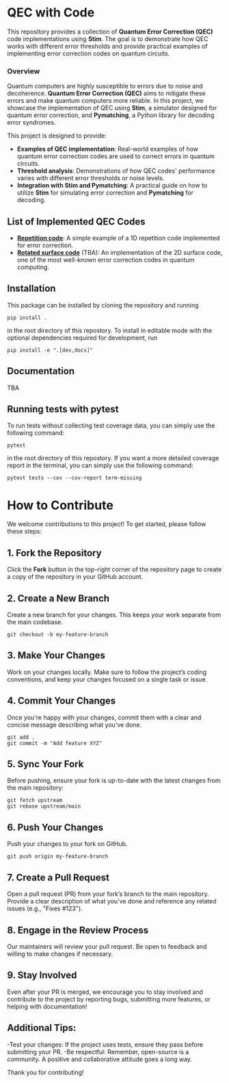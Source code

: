 # QEC with Code

This repository provides a collection of **Quantum Error Correction (QEC)** code implementations using **Stim**. The goal is to demonstrate how QEC works with different error thresholds and provide practical examples of implementing error correction codes on quantum circuits.

### Overview

Quantum computers are highly susceptible to errors due to noise and decoherence. **Quantum Error Correction (QEC)** aims to mitigate these errors and make quantum computers more reliable. In this project, we showcase the implementation of QEC using **Stim**, a simulator designed for quantum error correction, and **Pymatching**, a Python library for decoding error syndromes.

This project is designed to provide:
- **Examples of QEC implementation**: Real-world examples of how quantum error correction codes are used to correct errors in quantum circuits.
- **Threshold analysis**: Demonstrations of how QEC codes' performance varies with different error thresholds or noise levels.
- **Integration with Stim and Pymatching**: A practical guide on how to utilize **Stim** for simulating error correction and **Pymatching** for decoding.

## List of Implemented QEC Codes

- **[Repetition code](notebooks/repetition_code.ipynb)**: A simple example of a 1D repetition code implemented for error correction.
- **[Rotated surface code](notebooks/rotated_surface_code.ipynb)** (TBA): An implementation of the 2D surface code, one of the most well-known error correction codes in quantum computing.


## Installation

This package can be installed by cloning the repository and running

```console
pip install .
```

in the root directory of this repostory.
To install in editable mode with the optional dependencies required for development, run

```console
pip install -e ".[dev,docs]"
```

## Documentation

TBA

## Running tests with pytest

To run tests without collecting test coverage data, you can simply use the following command:

```console
pytest
```

in the root directory of this repostory.
If you want a more detailed coverage report in the terminal,  you can simply use the following command:

```console
pytest tests --cov --cov-report term-missing
```

# How to Contribute

We welcome contributions to this project! To get started, please follow these steps:

## 1. Fork the Repository
Click the **Fork** button in the top-right corner of the repository page to create a copy of the repository in your GitHub account.

## 2. Create a New Branch
Create a new branch for your changes. This keeps your work separate from the main codebase.

```console
git checkout -b my-feature-branch
```

## 3. Make Your Changes
Work on your changes locally. Make sure to follow the project’s coding conventions, and keep your changes focused on a single task or issue.

## 4. Commit Your Changes
Once you're happy with your changes, commit them with a clear and concise message describing what you’ve done.

```console
git add .
git commit -m "Add feature XYZ"
```

## 5. Sync Your Fork
Before pushing, ensure your fork is up-to-date with the latest changes from the main repository:

```console
git fetch upstream
git rebase upstream/main
```

## 6. Push Your Changes
Push your changes to your fork on GitHub.

```console
git push origin my-feature-branch
```

## 7. Create a Pull Request
Open a pull request (PR) from your fork’s branch to the main repository. Provide a clear description of what you've done and reference any related issues (e.g., "Fixes #123").

## 8. Engage in the Review Process
Our maintainers will review your pull request. Be open to feedback and willing to make changes if necessary.

## 9. Stay Involved
Even after your PR is merged, we encourage you to stay involved and contribute to the project by reporting bugs, submitting more features, or helping with documentation!

## Additional Tips:
-Test your changes: If the project uses tests, ensure they pass before submitting your PR.
-Be respectful: Remember, open-source is a community. A positive and collaborative attitude goes a long way.

Thank you for contributing!
